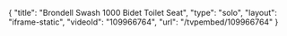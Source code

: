 {
    "title": "Brondell Swash 1000 Bidet Toilet Seat",
    "type": "solo",
    "layout": "iframe-static",
    "videoId": "109966764",
    "url": "\/tvpembed\/109966764"
}